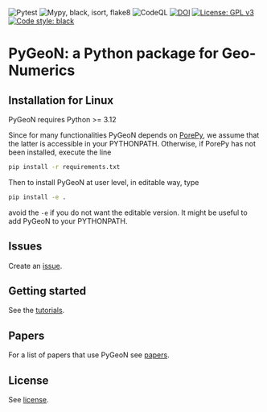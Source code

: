![Pytest](https://github.com/compgeo-mox/pygeon/actions/workflows/run-pytest.yml/badge.svg)
![Mypy, black, isort, flake8](https://github.com/compgeo-mox/pygeon/actions/workflows/run-static-checks.yml/badge.svg)
![CodeQL](https://github.com/compgeo-mox/pygeon/workflows/CodeQL/badge.svg)
[![DOI](https://zenodo.org/badge/455087135.svg)](https://zenodo.org/badge/latestdoi/455087135)
[![License: GPL v3](https://img.shields.io/badge/License-GPL%20v3-blue.svg)](https://www.gnu.org/licenses/gpl-3.0)
<a href="https://github.com/psf/black"><img alt="Code style: black" src="https://img.shields.io/badge/code%20style-black-000000.svg"></a>

# PyGeoN: a Python package for Geo-Numerics

## Installation for Linux

PyGeoN requires Python >= 3.12

Since for many functionalities PyGeoN depends on [PorePy](https://github.com/pmgbergen/porepy), we assume that the latter is accessible in your PYTHONPATH.
Otherwise, if PorePy has not been installed, execute the line
```bash
pip install -r requirements.txt
```
Then to install PyGeoN at user level, in editable way, type
```bash
pip install -e .
```
avoid the `-e` if you do not want the editable version.
It might be useful to add PyGeoN to your PYTHONPATH.

## Issues
Create an [issue](https://github.com/compgeo-mox/pygeon/issues).

## Getting started
See the [tutorials](https://github.com/compgeo-mox/pygeon/tree/main/tutorials).

## Papers
For a list of papers that use PyGeoN see [papers](https://github.com/compgeo-mox/.github/blob/main/profile/papers.md).

## License
See [license](./LICENSE.md).
